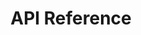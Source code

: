 ---
title: API Reference

language_tabs:
  - shell
  - javascript

includes:
  - authentication
  - errors
  - entry
  - api/people
  - constituent
  - services/revere_mobile_services

search: true
---